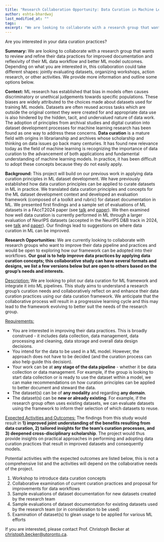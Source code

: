 ```yaml
---
title: "Research Collaboration Opportunity: Data Curation in Machine Learning"
author: eshta-bhardwaj
last_modified_at: ""
tags: 
excerpt: "We are looking to collaborate with a research group that wants to review and refine their data practices for improved documentation. Please see full post for details."
---
```


Are you interested in your data curation practices?

**Summary:** We are looking to collaborate with a research group that wants to review and 
refine their data practices for improved documentation and reflexivity of their ML data workflow and better ML model outcomes. 
Depending on what you are interested in, this collaboration could take different shapes: jointly evaluating datasets, organizing workshops, 
action research, or other activities. We provide more information and outline some options below.

**Context:** ML research has established that bias in models often causes 
discriminatory or unethical judgements towards specific populations. These biases are widely 
attributed to the choices made about datasets used for training ML models. Datasets are often reused across tasks 
which are outside the original context they were created for and appropriate data use is also hindered by the hidden, 
tacit, and undervalued nature of data work. The adoption of principles from archival studies and digital curation into 
dataset development processes for machine learning research has been found as one way to address these concerns. **Data curation** is a 
mature field with origins in librarianship and archives whose scholarship and thinking on data issues go back many centuries. It has 
found new relevance today as the field of machine learning is recognizing the importance of data curation to the advancement of both 
applications and fundamental understanding of machine learning models. In practice, it has been difficult to adopt these concepts 
because they do not easily apply.

**Background:** This project will build on our previous work in applying data curation principles in ML dataset development. We 
have previously established how data curation principles can be applied to curate datasets in ML in practice. We translated 
data curation principles and concepts for the ML dataset development context and developed an evaluation framework (composed of a 
toolkit and rubric) for dataset documentation in ML. We presented first findings and a sample set of evaluations of ML datasets in a 
FAccT2024 paper (see [talk](https://youtu.be/C5VwJBE31JY?si=lFynqavsAiL8tPpF) and [paper](
https://doi.org/10.1145/3630106.3658955)). We then examined how well data curation is currently performed in ML through a larger evaluation 
of NeurIPS datasets (accepted in the NeurIPS D&B track in 2024, see [talk](https://youtu.be/uLsfFjbERAI) and [paper](https://arxiv.org/abs/2410.22473)). Our 
findings lead to suggestions on where data curation in ML can be improved.

**Research Opportunities:** We are currently looking to collaborate with research groups who want to 
improve their data pipeline and practices and would be open to exploring how our framework can be adopted 
into their workflows. **Our goal is to help improve data practices by applying data curation concepts; this collaborative study can have several formats and designs, we list a few versions below but are open to others based on the group’s needs and interests.** 

<u>Description:</u> We are looking to pilot our data curation for ML framework and integrate it into ML pipelines. This study aims 
to understand a research group’s curation needs and collaboratively reflect on and enhance their data curation practices using 
our data curation framework. We anticipate that the collaborative process will result in a progressive learning cycle and this 
may lead to the framework evolving to better suit the needs of the research group. 

<u>Requirements:</u>
- You are interested in improving their data practices. This is broadly 
construed - it includes data collection, data management, data processing and cleaning, data storage and overall data design decisions. 
- You intend for the data to be used in a ML model. However, the approach does not have to be decided (and the curation process can also help guide this decision). 
- Your work can be at **any stage of the data pipeline** - whether it be data collection or data management. For example, if the group is looking to start data collection or is ready to use the dataset within a model, we can make recommendations on how curation principles can be applied to better document and steward the data. 
- The dataset(s) can be of **any modality** and regarding **any domain**. 
- The dataset(s) can be **new or already existing**. For example, if the 
research group often uses existing datasets, we can evaluate datasets using the framework to inform their selection of which datasets to reuse. 

<u>Expected Activities and Outcomes:</u> 
The findings from this study would result in **1) improved joint understanding of the benefits resulting from data curation, 2) tailored insights for the team’s curation processes, and 3) deepened cross-disciplinary scholarship**. The project 
would thus provide insights on practical approaches in performing and adopting data curation practices that result in improved datasets and consequently models. 

Potential activities with the expected outcomes are listed below, this is not a comprehensive list and the activities will depend on the collaborative needs of the project. 
1) Workshop to introduce data curation concepts
2) Collaborative examination of current curation practices and proposal for improvements for data workflows
3) Sample evaluations of dataset documentation for new datasets created by the research team
4) Sample evaluations of dataset documentation for existing datasets used by the research team (or in consideration to be used)
5) Examination of dataset(s) to glean usage to be applied for various ML efforts

If you are interested, please contact Prof. Christoph Becker at [christoph.becker@utoronto.ca](mailto:christoph.becker@utoronto.ca).


